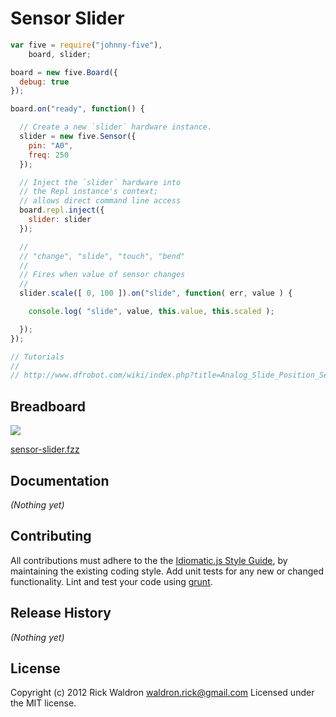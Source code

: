 # Sensor Slider

```javascript
var five = require("johnny-five"),
    board, slider;

board = new five.Board({
  debug: true
});

board.on("ready", function() {

  // Create a new `slider` hardware instance.
  slider = new five.Sensor({
    pin: "A0",
    freq: 250
  });

  // Inject the `slider` hardware into
  // the Repl instance's context;
  // allows direct command line access
  board.repl.inject({
    slider: slider
  });

  //
  // "change", "slide", "touch", "bend"
  //
  // Fires when value of sensor changes
  //
  slider.scale([ 0, 100 ]).on("slide", function( err, value ) {

    console.log( "slide", value, this.value, this.scaled );

  });
});

// Tutorials
//
// http://www.dfrobot.com/wiki/index.php?title=Analog_Slide_Position_Sensor_(SKU:_DFR0053)

```

## Breadboard

<img src="https://raw.github.com/rwldrn/johnny-five/master/docs/breadboard/sensor-slider.png">

[sensor-slider.fzz](https://github.com/rwldrn/johnny-five/blob/master/docs/breadboard/sensor-slider.fzz)


## Documentation

_(Nothing yet)_









## Contributing
All contributions must adhere to the the [Idiomatic.js Style Guide](https://github.com/rwldrn/idiomatic.js),
by maintaining the existing coding style. Add unit tests for any new or changed functionality. Lint and test your code using [grunt](https://github.com/cowboy/grunt).

## Release History
_(Nothing yet)_

## License
Copyright (c) 2012 Rick Waldron <waldron.rick@gmail.com>
Licensed under the MIT license.
